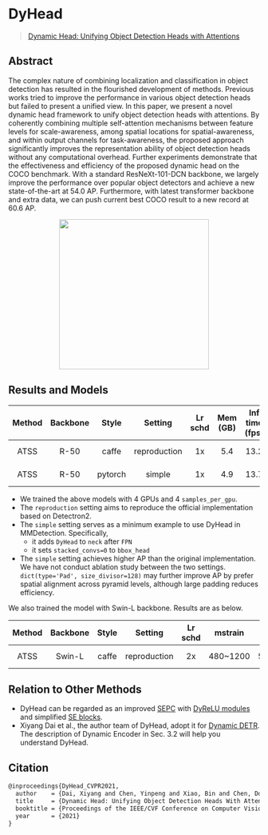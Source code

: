 # DyHead

> [Dynamic Head: Unifying Object Detection Heads with Attentions](https://arxiv.org/abs/2106.08322)

<!-- [ALGORITHM] -->

## Abstract

The complex nature of combining localization and classification in object detection has resulted in the flourished development of methods. Previous works tried to improve the performance in various object detection heads but failed to present a unified view. In this paper, we present a novel dynamic head framework to unify object detection heads with attentions. By coherently combining multiple self-attention mechanisms between feature levels for scale-awareness, among spatial locations for spatial-awareness, and within output channels for task-awareness, the proposed approach significantly improves the representation ability of object detection heads without any computational overhead. Further experiments demonstrate that the effectiveness and efficiency of the proposed dynamic head on the COCO benchmark. With a standard ResNeXt-101-DCN backbone, we largely improve the performance over popular object detectors and achieve a new state-of-the-art at 54.0 AP. Furthermore, with latest transformer backbone and extra data, we can push current best COCO result to a new record at 60.6 AP.

<div align=center>
<img src="https://user-images.githubusercontent.com/42844407/149169448-fcafb6d0-b866-41cc-9422-94de9f1e1761.png" height="300"/>
</div>

## Results and Models

| Method | Backbone | Style   | Setting      | Lr schd | Mem (GB) | Inf time (fps) | box AP | Config | Download |
|:------:|:--------:|:-------:|:------------:|:-------:|:--------:|:--------------:|:------:|:------:|:--------:|
| ATSS   | R-50     | caffe   | reproduction | 1x      | 5.4      | 13.2           | 42.5   | [config](./atss_r50_caffe_fpn_dyhead_1x_coco.py) | [model](https://download.openmmlab.com/mmdetection/v2.0/dyhead/atss_r50_fpn_dyhead_for_reproduction_1x_coco/atss_r50_fpn_dyhead_for_reproduction_4x4_1x_coco_20220107_213939-162888e6.pth) &#124; [log](https://download.openmmlab.com/mmdetection/v2.0/dyhead/atss_r50_fpn_dyhead_for_reproduction_1x_coco/atss_r50_fpn_dyhead_for_reproduction_4x4_1x_coco_20220107_213939.log.json) |
| ATSS   | R-50     | pytorch | simple       | 1x      | 4.9      | 13.7           | 43.3   | [config](./atss_r50_fpn_dyhead_1x_coco.py) | [model](https://download.openmmlab.com/mmdetection/v2.0/dyhead/atss_r50_fpn_dyhead_4x4_1x_coco/atss_r50_fpn_dyhead_4x4_1x_coco_20211219_023314-eaa620c6.pth) &#124; [log](https://download.openmmlab.com/mmdetection/v2.0/dyhead/atss_r50_fpn_dyhead_4x4_1x_coco/atss_r50_fpn_dyhead_4x4_1x_coco_20211219_023314.log.json) |

- We trained the above models with 4 GPUs and 4 `samples_per_gpu`.
- The `reproduction` setting aims to reproduce the official implementation based on Detectron2.
- The `simple` setting serves as a minimum example to use DyHead in MMDetection. Specifically,
  - it adds `DyHead` to `neck` after `FPN`
  - it sets `stacked_convs=0` to `bbox_head`
- The `simple` setting achieves higher AP than the original implementation.
  We have not conduct ablation study between the two settings.
  `dict(type='Pad', size_divisor=128)` may further improve AP by prefer spatial alignment across pyramid levels, although large padding reduces efficiency.

We also trained the model with Swin-L backbone. Results are as below.

| Method | Backbone | Style   | Setting      | Lr schd | mstrain | box AP | Config | Download |
|:------:|:--------:|:-------:|:------------:|:-------:|:-------:|:------:|:------:|:--------:|
| ATSS   | Swin-L   | caffe   | reproduction | 2x      | 480~1200| 56.2   | [config](./atss_swin-l-p4-w12_fpn_dyhead_mstrain_2x_coco.py) | [model](https://download.openmmlab.com/mmdetection/v2.0/dyhead/atss_swin-l-p4-w12_fpn_dyhead_mstrain_2x_coco/atss_swin-l-p4-w12_fpn_dyhead_mstrain_2x_coco_20220509_100315-bc5b6516.pth) &#124; [log](https://download.openmmlab.com/mmdetection/v2.0/dyhead/atss_swin-l-p4-w12_fpn_dyhead_mstrain_2x_coco/atss_swin-l-p4-w12_fpn_dyhead_mstrain_2x_coco_20220509_100315.log.json) |

## Relation to Other Methods

- DyHead can be regarded as an improved [SEPC](https://arxiv.org/abs/2005.03101) with [DyReLU modules](https://arxiv.org/abs/2003.10027) and simplified [SE blocks](https://arxiv.org/abs/1709.01507).
- Xiyang Dai et al., the author team of DyHead, adopt it for [Dynamic DETR](https://openaccess.thecvf.com/content/ICCV2021/html/Dai_Dynamic_DETR_End-to-End_Object_Detection_With_Dynamic_Attention_ICCV_2021_paper.html).
  The description of Dynamic Encoder in Sec. 3.2 will help you understand DyHead.

## Citation

```latex
@inproceedings{DyHead_CVPR2021,
  author    = {Dai, Xiyang and Chen, Yinpeng and Xiao, Bin and Chen, Dongdong and Liu, Mengchen and Yuan, Lu and Zhang, Lei},
  title     = {Dynamic Head: Unifying Object Detection Heads With Attentions},
  booktitle = {Proceedings of the IEEE/CVF Conference on Computer Vision and Pattern Recognition (CVPR)},
  year      = {2021}
}
```
